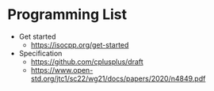 # Programming List

- Get started
  - https://isocpp.org/get-started
- Specification
  - https://github.com/cplusplus/draft
  - https://www.open-std.org/jtc1/sc22/wg21/docs/papers/2020/n4849.pdf
